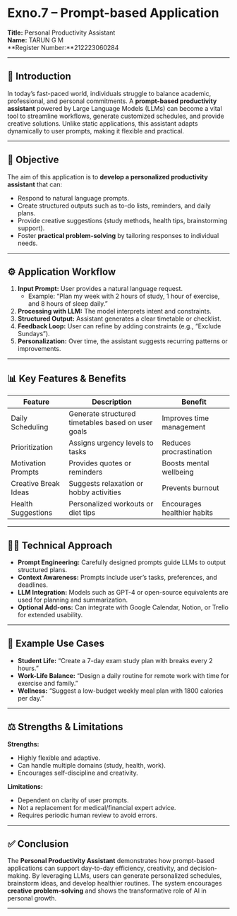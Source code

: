 # Exno.7 – Prompt-based Application  
**Title:** Personal Productivity Assistant  
**Name:** TARUN G M  
**Register Number:**212223060284 

---

## 🌟 Introduction  
In today’s fast-paced world, individuals struggle to balance academic, professional, and personal commitments. A **prompt-based productivity assistant** powered by Large Language Models (LLMs) can become a vital tool to streamline workflows, generate customized schedules, and provide creative solutions. Unlike static applications, this assistant adapts dynamically to user prompts, making it flexible and practical.  

---

## 🎯 Objective  
The aim of this application is to **develop a personalized productivity assistant** that can:  
- Respond to natural language prompts.  
- Create structured outputs such as to-do lists, reminders, and daily plans.  
- Provide creative suggestions (study methods, health tips, brainstorming support).  
- Foster **practical problem-solving** by tailoring responses to individual needs.  

---

## ⚙️ Application Workflow  
1. **Input Prompt:** User provides a natural language request.  
   - Example: “Plan my week with 2 hours of study, 1 hour of exercise, and 8 hours of sleep daily.”  
2. **Processing with LLM:** The model interprets intent and constraints.  
3. **Structured Output:** Assistant generates a clear timetable or checklist.  
4. **Feedback Loop:** User can refine by adding constraints (e.g., “Exclude Sundays”).  
5. **Personalization:** Over time, the assistant suggests recurring patterns or improvements.  

---

## 📊 Key Features & Benefits  

| Feature                   | Description                                        | Benefit                       |
|----------------------------|----------------------------------------------------|-------------------------------|
| Daily Scheduling           | Generate structured timetables based on user goals | Improves time management      |
| Prioritization             | Assigns urgency levels to tasks                    | Reduces procrastination       |
| Motivation Prompts         | Provides quotes or reminders                       | Boosts mental wellbeing       |
| Creative Break Ideas       | Suggests relaxation or hobby activities            | Prevents burnout              |
| Health Suggestions         | Personalized workouts or diet tips                 | Encourages healthier habits   |

---

## 🧑‍💻 Technical Approach  
- **Prompt Engineering:** Carefully designed prompts guide LLMs to output structured plans.  
- **Context Awareness:** Prompts include user’s tasks, preferences, and deadlines.  
- **LLM Integration:** Models such as GPT-4 or open-source equivalents are used for planning and summarization.  
- **Optional Add-ons:** Can integrate with Google Calendar, Notion, or Trello for extended usability.  

---

## 📝 Example Use Cases  
- **Student Life:** “Create a 7-day exam study plan with breaks every 2 hours.”  
- **Work-Life Balance:** “Design a daily routine for remote work with time for exercise and family.”  
- **Wellness:** “Suggest a low-budget weekly meal plan with 1800 calories per day.”  

---

## ⚖️ Strengths & Limitations  

**Strengths:**  
- Highly flexible and adaptive.  
- Can handle multiple domains (study, health, work).  
- Encourages self-discipline and creativity.  

**Limitations:**  
- Dependent on clarity of user prompts.  
- Not a replacement for medical/financial expert advice.  
- Requires periodic human review to avoid errors.  

---

## ✅ Conclusion  
The **Personal Productivity Assistant** demonstrates how prompt-based applications can support day-to-day efficiency, creativity, and decision-making. By leveraging LLMs, users can generate personalized schedules, brainstorm ideas, and develop healthier routines. The system encourages **creative problem-solving** and shows the transformative role of AI in personal growth.  

---
